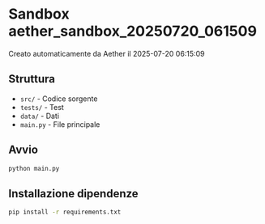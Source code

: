 # Sandbox aether_sandbox_20250720_061509

Creato automaticamente da Aether il 2025-07-20 06:15:09

## Struttura
- `src/` - Codice sorgente
- `tests/` - Test
- `data/` - Dati
- `main.py` - File principale

## Avvio
```bash
python main.py
```

## Installazione dipendenze
```bash
pip install -r requirements.txt
```
